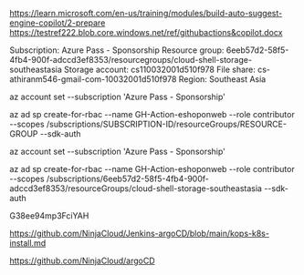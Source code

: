 https://learn.microsoft.com/en-us/training/modules/build-auto-suggest-engine-copilot/2-prepare
https://testref222.blob.core.windows.net/ref/githubactions&copilot.docx

Subscription: Azure Pass - Sponsorship
Resource group: 6eeb57d2-58f5-4fb4-900f-adccd3ef8353/resourcegroups/cloud-shell-storage-southeastasia
Storage account: cs110032001d510f978
File share: cs-athiranm546-gmail-com-10032001d510f978
Region: Southeast Asia


az account set --subscription 'Azure Pass - Sponsorship'

az ad sp create-for-rbac --name GH-Action-eshoponweb --role contributor --scopes /subscriptions/SUBSCRIPTION-ID/resourceGroups/RESOURCE-GROUP --sdk-auth

az account set --subscription 'Azure Pass - Sponsorship'

az ad sp create-for-rbac --name GH-Action-eshoponweb --role contributor --scopes /subscriptions/6eeb57d2-58f5-4fb4-900f-adccd3ef8353/resourceGroups/cloud-shell-storage-southeastasia --sdk-auth

G38ee94mp3FciYAH

https://github.com/NinjaCloud/Jenkins-argoCD/blob/main/kops-k8s-install.md


https://github.com/NinjaCloud/argoCD
